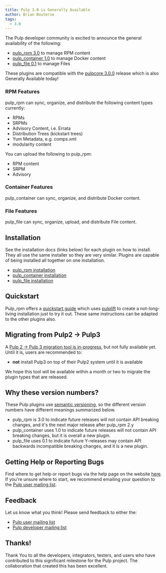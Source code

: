 ```yaml
---
title: Pulp 3.0 is Generally Available
author: Brian Bouterse
tags:
  - 3.0
---
```

The Pulp developer community is excited to announce the general availability of the following:

* [pulp_rpm 3.0](https://pulp-rpm.readthedocs.io/en/3.0/) to manage RPM content
* [pulp_container 1.0](https://pulp-container.readthedocs.io/en/1.0/) to manage Docker content
* [pulp_file 0.1](https://pulp-file.readthedocs.io/en/0.1.0/) to manage Files

These plugins are compatible with the [pulpcore 3.0.0](https://docs.pulpproject.org/) release which
is also Generally Available today!

### RPM Features

pulp_rpm can sync, organize, and distribute the following content types currently:

* RPMs
* SRPMs
* Advisory Content, i.e. Errata
* Distribution Trees (kickstart trees)
* Yum Metadata, e.g. comps.xml
* modularity content

You can upload the following to pulp_rpm:

* RPM content
* SRPM
* Advisory

### Container Features

pulp_container can sync, organize, and distribute Docker content.

### File Features

pulp_file can sync, organize, upload, and distribute File content.


## Installation

See the installation docs (links below) for each plugin on how to install. They all use the same
installer so they are very similar. Plugins are capable of being installed all together on one
installation.

* [pulp_rpm installation](https://pulp-rpm.readthedocs.io/en/3.0/installation.html)
* [pulp_container installation](https://pulp-container.readthedocs.io/en/1.0/installation.html)
* [pulp_file installation](https://pulp-file.readthedocs.io/en/0.1.0/installation.html)


## Quickstart

Pulp_rpm offers a [quickstart guide](https://pulp-rpm.readthedocs.io/en/3.0/quickstart.html) which
uses [pulplift](https://github.com/pulp/pulplift) to create a not-long-living installation just to
try it out. These same instructions can be adapted to the other plugins also.


## Migrating from Pulp2 -> Pulp3

A [Pulp 2 -> Pulp 3 migration tool is in-progress](https://github.com/pulp/pulp-2to3-migration),
but not fully available yet. Until it is, users are recommended to:

* **not** install Pulp3 on top of their Pulp2 system until it is available

We hope this tool will be available within a month or two to migrate the plugin types that are
released.


## Why these version numbers?

These Pulp plugins use [semantic versioning](https://semver.org/), so the different version numbers
have different meanings summarized below.

* pulp_rpm is 3.0 to indicate future releases will not contain API breaking changes, and it's the
  next major release after pulp_rpm 2.y
* pulp_container uses 1.0 to indicate future releases will not contain API breaking changes, but it
  is overall a new plugin.
* pulp_file uses 0.1 to indicate future Y-releases may contain API backwards incompatible breaking
  changes, and it is a new plugin.


## Getting Help or Reporting Bugs

Find where to get help or report bugs via the help page on the website
[here](https://pulpproject.org/help/). If you're unsure where to start, we recommend emailing your
question to the [Pulp user mailing list](https://www.redhat.com/mailman/listinfo/pulp-list).


## Feedback

Let us know what you think! Please send feedback to either the:

* [Pulp user mailing list](https://www.redhat.com/mailman/listinfo/pulp-list)
* [Pulp developer mailing list](https://www.redhat.com/mailman/listinfo/pulp-dev)


## Thanks!

Thank You to all the developers, integrators, testers, and users who have contributed to this
significant milestone for the Pulp project. The collaboration that created this has been excellent.
